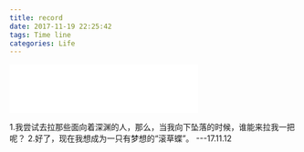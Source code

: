 ```yaml
---
title: record
date: 2017-11-19 22:25:42
tags: Time line
categories: Life
---
```

<iframe frameborder="no" border="0" marginwidth="0" marginheight="0" width=330 height=86 src="//music.163.com/outchain/player?type=2&id=411356060&auto=1&height=66"></iframe>

1.我尝试去拉那些面向着深渊的人，那么，当我向下坠落的时候，谁能来拉我一把呢？
2.好了，现在我想成为一只有梦想的“滚草蝶”。   ---17.11.12


